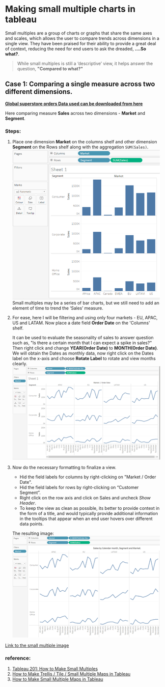 # Making small multiple charts in tableau

Small multiples are a group of charts or graphs that share the same axes and scales, which allows the user to compare trends across dimensions in a single view. They have been praised for their ability to provide a great deal of context, reducing the need for end users to ask the dreaded, __….So what?__. 

> While small multiples is still a ‘descriptive’ view, it helps answer the question, __"Compared to what?"__

## Case 1: Comparing a single measure across two different dimensions.

__[Global superstore orders Data used can be downloaded from here](https://www.dropbox.com/s/ypodk3kminqa7il/Global%20Superstore.xls?dl=1)__  


Here comparing measure __Sales__ across two dimensions - __Market__ and __Segment__. 

### Steps:

1. Place one dimension __Market__ on the columns shelf and other dimension __Segment__ on the Rows shelf along with the aggregation `SUM(Sales)`. 
  ![di1](../../images/tableau/diff_viz_tableau/multiple_graphs/dimen1.PNG)
  Small multiples may be a series of bar charts, but we still need to add an element of time to trend the ‘Sales’ measure.

2. For ease, here I will be filtering and using only four markets - EU, APAC, US and LATAM. Now place a date field __Order Date__ on the 'Columns' shelf.
  
   It can be used to evaluate the seasonality of sales to answer question such as, "Is there a certain month that I can expect a spike in sales?" Then right click and change __YEAR(Order Date)__ to __MONTH(Order Date)__. We will obtain the Dates as monthly data, now right click on the Dates label on the x-axis and choose __Rotate Label__ to rotate and view months clearly.
   ![d2](../../images/tableau/diff_viz_tableau/multiple_graphs/dimen2.PNG)


3. Now do the necessary formatting to finalize a view.
   - Hid the field labels for columns by right-clicking on "Market / Order Date".
   - Hid the field labels for rows by right-clicking on “Customer Segment”.
   - Right click on the row axis and click on Sales and uncheck _Show Header_.
   - To keep the view as clean as possible, its better to provide context in the form of a title, and would typically provide additional information in the tooltips that appear when an end user hovers over different data points. 

   The resulting image:
   ![d3](../../images/tableau/diff_viz_tableau/multiple_graphs/dimen3.PNG)

[Link to the small multiple image](https://public.tableau.com/profile/jeswin.george#!/vizhome/SmallMultiplesChart-SalesbyMonthsSegmentandMarket/Dashboard1?publish=yes)







### reference:
1. [Tableau 201: How to Make Small Multiples](https://evolytics.com/blog/tableau-201-how-to-make-small-multiples/)
2. [How to Make Trellis / Tile / Small Multiple Maps in Tableau](https://playfairdata.com/how-to-make-trellis-tile-small-multiple-maps-in-tableau/)
3. [How to Make Small Multiple Maps in Tableau](https://dataremixed.com/2014/09/how-to-make-small-multiple-maps-in-tableau/)
